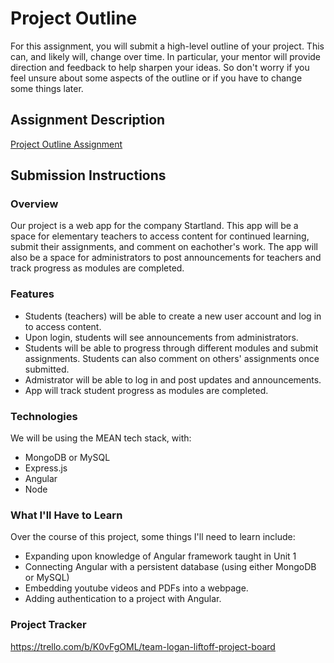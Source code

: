 # Project Outline
For this assignment, you will submit a high-level outline of your project. This can, and likely will, change over time. In particular, your mentor will provide direction and feedback to help sharpen your ideas. So don't worry if you feel unsure about some aspects of the outline or if you have to change some things later.

## Assignment Description
[Project Outline Assignment](https://education.launchcode.org/liftoff/modules/assignments/project-outline)

## Submission Instructions

### Overview
Our project is a web app for the company Startland. This app will be a space for elementary teachers
to access content for continued learning, submit their assignments, and comment on eachother's work.
The app will also be a space for administrators to post announcements for teachers and track progress
as modules are completed. 
 
### Features
- Students (teachers) will be able to create a new user account and log in to access content.
- Upon login, students will see announcements from administrators.
- Students will be able to progress through different modules and submit assignments. Students can also comment on others' assignments once submitted.
- Admistrator will be able to log in and post updates and announcements. 
- App will track student progress as modules are completed.
 
### Technologies
We will be using the MEAN tech stack, with:
- MongoDB or MySQL
- Express.js
- Angular
- Node
 
### What I'll Have to Learn
Over the course of this project, some things I'll need to learn include:
- Expanding upon knowledge of Angular framework taught in Unit 1
- Connecting Angular with a persistent database (using either MongoDB or MySQL)
- Embedding youtube videos and PDFs into a webpage.
- Adding authentication to a project with Angular. 
 
### Project Tracker
https://trello.com/b/K0vFgOML/team-logan-liftoff-project-board

